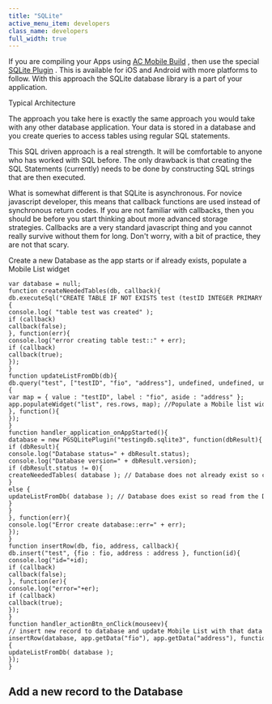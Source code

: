 ```yaml
---
title: "SQLite"
active_menu_item: developers
class_name: developers
full_width: true
---
```



If you are compiling your Apps using [AC Mobile Build](../../ac-mobile-build-phonegap/cordova/ac-mobile-build/index.htm) , then use the special [SQLite Plugin](../../ac-mobile-build-phonegap/cordova/ac-mobile-build/ac-build-plugins/sqlite-plugin/index.htm) . This is available for iOS and Android with more platforms to follow. With this approach the SQLite database library is a part of your application.

Typical Architecture

The approach you take here is exactly the same approach you would take with any other database application. Your data is stored in a database and you create queries to access tables using regular SQL statements.

This SQL driven approach is a real strength. It will be comfortable to anyone who has worked with SQL before. The only drawback is that creating the SQL Statements (currently) needs to be done by constructing SQL strings that are then executed.

What is somewhat different is that SQLite is asynchronous. For novice javascript developer, this means that callback functions are used instead of synchronous return codes. If you are not familiar with callbacks, then you should be before you start thinking about more advanced storage strategies. Callbacks are a very standard javascript thing and you cannot really survive without them for long. Don't worry, with a bit of practice, they are not that scary.

Create a new Database as the app starts or if already exists, populate a Mobile List widget

    var database = null;
    function createNeededTables(db, callback){
    db.executeSql("CREATE TABLE IF NOT EXISTS test (testID INTEGER PRIMARY KEY AUTOINCREMENT, fio TEXT NOT NULL, adress TEXT)", function(){
    console.log( "table test was created" );
    if (callback)
    callback(false);
    }, function(err){
    console.log("error creating table test::" + err);
    if (callback)
    callback(true);
    });
    }
    function updateListFromDb(db){
    db.query("test", ["testID", "fio", "address"], undefined, undefined, undefined, undefined, undefined, undefined, function(res){
    var map = { value : "testID", label : "fio", aside : "address" };
    app.populateWidget("list", res.rows, map); //Populate a Mobile list widget from the database
    }, function(){
    });
    }
    function handler_application_onAppStarted(){
    database = new PGSQLitePlugin("testingdb.sqlite3", function(dbResult){
    if (dbResult){
    console.log("Database status=" + dbResult.status);
    console.log("Database version=" + dbResult.version);
    if (dbResult.status != 0){
    createNeededTables( database ); // Database does not already exist so create
    }
    else {
    updateListFromDb( database ); // Database does exist so read from the DB
    }
    }
    }, function(err){
    console.log("Error create database::err=" + err);
    });
    }
    function insertRow(db, fio, address, callback){
    db.insert("test", {fio : fio, address : address }, function(id){
    console.log("id="+id);
    if (callback)
    callback(false);
    }, function(er){
    console.log("error="+er);
    if (callback)
    callback(true);
    });
    }
    function handler_actionBtn_onClick(mouseev){
    // insert new record to database and update Mobile List with that data
    insertRow(database, app.getData("fio"), app.getData("address"), function(){
    updateListFromDb( database );
    });
    }
   

## Add a new record to the Database

